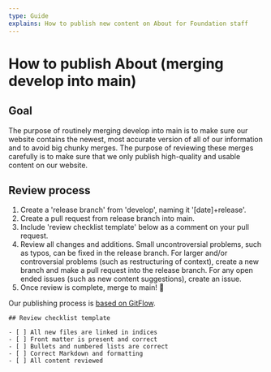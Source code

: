 ```yaml
---
type: Guide
explains: How to publish new content on About for Foundation staff
---
```


# How to publish About (merging develop into main)

## Goal

The purpose of routinely merging develop into main is to make sure our website contains the newest, most accurate version of all of our information and to avoid big chunky merges.
The purpose of reviewing these merges carefully is to make sure that we only publish high-quality and usable content on our website.

## Review process

1. Create a 'release branch' from 'develop', naming it '[date]+release'.
2. Create a pull request from release branch into main.
3. Include 'review checklist template' below as a comment on your pull request.
4. Review all changes and additions. Small uncontroversial problems, such as typos, can be fixed in the release branch. For larger and/or controversial problems (such as restructuring of context), create a new branch and make a pull request into the release branch. For any open ended issues (such as new content suggestions), create an issue.
5. Once review is complete, merge to main! :tada:

Our publishing process is [based on GitFlow](https://datasift.github.io/gitflow/IntroducingGitFlow.html).

```
## Review checklist template

- [ ] All new files are linked in indices
- [ ] Front matter is present and correct
- [ ] Bullets and numbered lists are correct
- [ ] Correct Markdown and formatting
- [ ] All content reviewed
```
